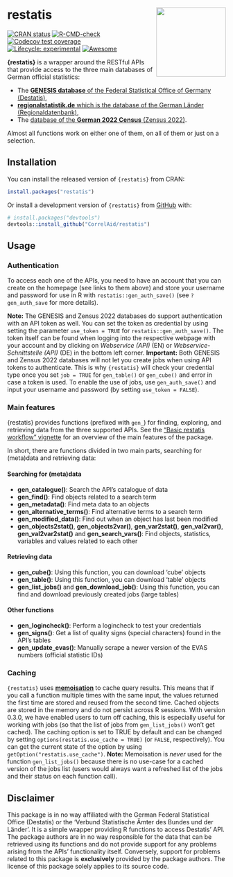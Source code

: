 
# restatis <img src="man/figures/hexsticker_restatis.png" width="160px" align="right" />

<!-- README.md is generated from README.Rmd. Please edit that file -->
<!-- badges: start -->

[![CRAN
status](https://www.r-pkg.org/badges/version/restatis)](https://CRAN.R-project.org/package=restatis)
[![R-CMD-check](https://github.com/CorrelAid/restatis/actions/workflows/R-CMD-check.yaml/badge.svg)](https://github.com/CorrelAid/restatis/actions/workflows/R-CMD-check.yaml)
[![Codecov test
coverage](https://codecov.io/gh/CorrelAid/restatis/branch/main/graph/badge.svg)](https://app.codecov.io/gh/CorrelAid/restatis?branch=main)
[![Lifecycle:
experimental](https://img.shields.io/badge/lifecycle-experimental-orange.svg)](https://lifecycle.r-lib.org/articles/stages.html#experimental)
[![Awesome](https://cdn.rawgit.com/sindresorhus/awesome/d7305f38d29fed78fa85652e3a63e154dd8e8829/media/badge.svg)](https://github.com/sindresorhus/awesome)
<!-- badges: end -->

**{restatis}** is a wrapper around the RESTful APIs that provide access
to the three main databases of German official statistics:

- The [**GENESIS database** of the Federal Statistical Office of Germany
  (Destatis)](https://www-genesis.destatis.de/genesis/online),
- [**regionalstatistik.de** which is the database of the German Länder
  (Regionaldatenbank)](https://www.regionalstatistik.de/genesis/online/),
- The [database of the **German 2022 Census** (Zensus
  2022)](https://ergebnisse.zensus2022.de/datenbank/online/).

Almost all functions work on either one of them, on all of them or just
on a selection.

## Installation

You can install the released version of `{restatis}` from CRAN:

``` r
install.packages("restatis")
```

Or install a development version of `{restatis}` from
[GitHub](https://github.com/CorrelAid/restatis) with:

``` r
# install.packages("devtools")
devtools::install_github("CorrelAid/restatis")
```

## Usage

### Authentication

To access each one of the APIs, you need to have an account that you can
create on the homepage (see links to them above) and store your username
and password for use in R with `restatis::gen_auth_save()` (see
`?gen_auth_save` for more details).

**Note:** The GENESIS and Zensus 2022 databases do support
authentication with an API token as well. You can set the token as
credential by using setting the parameter `use_token = TRUE` for
`restatis::gen_auth_save()`. The token itself can be found when logging
into the respective webpage with your account and by clicking on
*Webservice (API)* (EN) or *Webservice-Schnittstelle (API)* (DE) in the
bottom left corner. **Important:** Both GENESIS and Zensus 2022
databases will not let you create jobs when using API tokens to
authenticate. This is why `{restatis}` will check your credential type
once you set `job = TRUE` for `gen_table()` or `gen_cube()` and error in
case a token is used. To enable the use of jobs, use `gen_auth_save()`
and input your username and password (by setting `use_token = FALSE`).

### Main features

{restatis} provides functions (prefixed with `gen_`) for finding,
exploring, and retrieving data from the three supported APIs. See the
[“Basic restatis workflow”
vignette](https://correlaid.github.io/restatis/articles/restatis.html)
for an overview of the main features of the package.

In short, there are functions divided in two main parts, searching for
(meta)data and retrieving data:

#### Searching for (meta)data

- **gen_catalogue()**: Search the API’s catalogue of data
- **gen_find()**: Find objects related to a search term
- **gen_metadata()**: Find meta data to an objects
- **gen_alternative_terms()**: Find alternative terms to a search term
- **gen_modified_data()**: Find out when an object has last been
  modified
- **gen_objects2stat()**, **gen_objects2var()**, **gen_var2stat()**,
  **gen_val2var()**, **gen_val2var2stat()** and **gen_search_vars()**:
  Find objects, statistics, variables and values related to each other

#### Retrieving data

- **gen_cube()**: Using this function, you can download ‘cube’ objects
- **gen_table()**: Using this function, you can download ‘table’ objects
- **gen_list_jobs()** and **gen_download_job()**: Using this function,
  you can find and download previously created jobs (large tables)

#### Other functions

- **gen_logincheck()**: Perform a logincheck to test your credentials
- **gen_signs()**: Get a list of quality signs (special characters)
  found in the API’s tables
- **gen_update_evas()**: Manually scrape a newer version of the EVAS
  numbers (official statistic IDs)

### Caching

`{restatis}` uses [**memoisation**](https://github.com/r-lib/memoise) to
cache query results. This means that if you call a function multiple
times with the same input, the values returned the first time are stored
and reused from the second time. Cached objects are stored in the memory
and do not persist across R sessions. With version 0.3.0, we have
enabled users to turn off caching, this is especially useful for working
with jobs (so that the list of jobs from `gen_list_jobs()` won’t get
cached). The caching option is set to TRUE by default and can be changed
by setting `options(restatis.use_cache = TRUE)` (or `FALSE`,
respectively). You can get the current state of the option by using
`getOption("restatis.use_cache")`. **Note:** Memoisation is *never* used
for the function `gen_list_jobs()` because there is no use-case for a
cached version of the jobs list (users would always want a refreshed
list of the jobs and their status on each function call).

## Disclaimer

This package is in no way affiliated with the German Federal Statistical
Office (Destatis) or the ‘Verbund Statistische Ämter des Bundes und der
Länder’. It is a simple wrapper providing R functions to access
Destatis’ API. The package authors are in no way responsible for the
data that can be retrieved using its functions and do not provide
support for any problems arising from the APIs’ functionality itself.
Conversely, support for problems related to this package is
**exclusively** provided by the package authors. The license of this
package solely applies to its source code.
